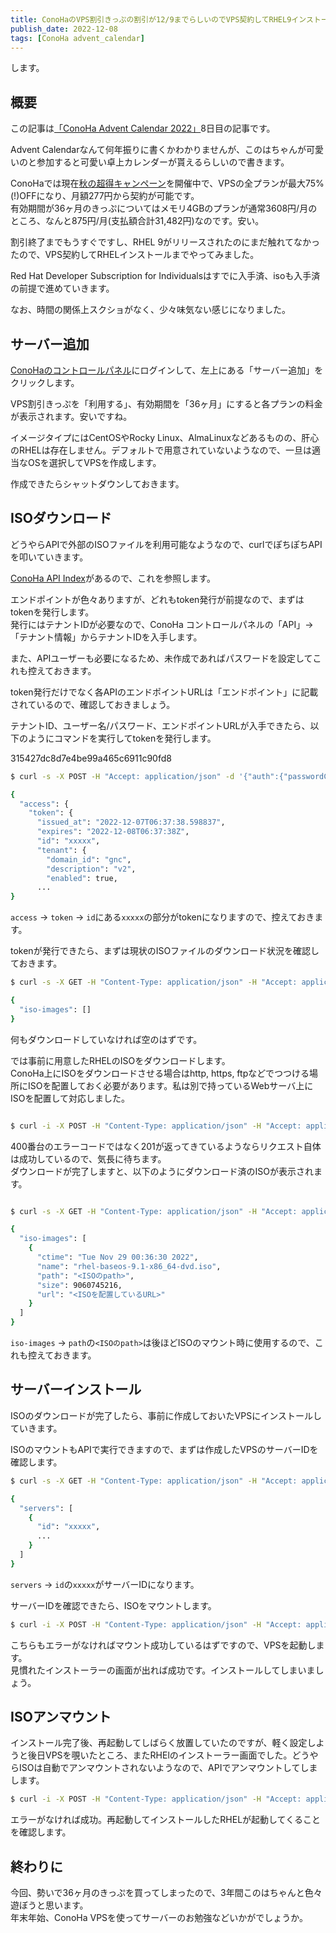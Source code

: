 ```yaml
---
title: ConoHaのVPS割引きっぷの割引が12/9までらしいのでVPS契約してRHEL9インストールする
publish_date: 2022-12-08
tags: [ConoHa advent_calendar]
---
```


します。

## 概要

この記事は[「ConoHa Advent Calendar 2022」](https://qiita.com/advent-calendar/2022/conoha)8日目の記事です。

Advent Calendarなんて何年振りに書くかわかりませんが、このはちゃんが可愛いのと参加すると可愛い卓上カレンダーが貰えるらしいので書きます。

ConoHaでは現在[秋の超得キャンペーン](https://www.conoha.jp/campaign/chotoku2022/?btn_id=top--campaign_campaign-chotoku2022)を開催中で、VPSの全プランが最大75%(!)OFFになり、月額277円から契約が可能です。  
有効期間が36ヶ月のきっぷについてはメモリ4GBのプランが通常3608円/月のところ、なんと875円/月(支払額合計31,482円)なのです。安い。

割引終了までもうすぐですし、RHEL 9がリリースされたのにまだ触れてなかったので、VPS契約してRHELインストールまでやってみました。

Red Hat Developer Subscription for Individualsはすでに入手済、isoも入手済の前提で進めていきます。

なお、時間の関係上スクショがなく、少々味気ない感じになりました。

## サーバー追加

[ConoHaのコントロールパネル](https://manage.conoha.jp)にログインして、左上にある「サーバー追加」をクリックします。

VPS割引きっぷを「利用する」、有効期間を「36ヶ月」にすると各プランの料金が表示されます。安いですね。

イメージタイプにはCentOSやRocky Linux、AlmaLinuxなどあるものの、肝心のRHELは存在しません。デフォルトで用意されていないようなので、一旦は適当なOSを選択してVPSを作成します。

作成できたらシャットダウンしておきます。


## ISOダウンロード

どうやらAPIで外部のISOファイルを利用可能なようなので、curlでぽちぽちAPIを叩いていきます。

[ConoHa API Index](https://www.conoha.jp/docs/)があるので、これを参照します。

エンドポイントが色々ありますが、どれもtoken発行が前提なので、まずはtokenを発行します。  
発行にはテナントIDが必要なので、ConoHa コントロールパネルの「API」->「テナント情報」からテナントIDを入手します。

また、APIユーザーも必要になるため、未作成であればパスワードを設定してこれも控えておきます。

token発行だけでなく各APIのエンドポイントURLは「エンドポイント」に記載されているので、確認しておきましょう。

テナントID、ユーザー名/パスワード、エンドポイントURLが入手できたら、以下のようにコマンドを実行してtokenを発行します。

315427dc8d7e4be99a465c6911c90fd8

```sh
$ curl -s -X POST -H "Accept: application/json" -d '{"auth":{"passwordCredentials":{"username":"<ユーザー名>","password":"<パスワード>"},"tenantId":"<テナントID>"}}' <Identity ServiceのURL>/tokens | jq

{
  "access": {
    "token": {
      "issued_at": "2022-12-07T06:37:38.598837",
      "expires": "2022-12-08T06:37:38Z",
      "id": "xxxxx",
      "tenant": {
        "domain_id": "gnc",
        "description": "v2",
        "enabled": true,
      ...
}
```

`access` -> `token` -> `id`にある`xxxxx`の部分がtokenになりますので、控えておきます。

tokenが発行できたら、まずは現状のISOファイルのダウンロード状況を確認しておきます。

```sh
$ curl -s -X GET -H "Content-Type: application/json" -H "Accept: application/json" -H "X-Auth-Token: <token>" <Compute ServiceのURL>/iso-images | jq

{
  "iso-images": []
}
```

何もダウンロードしていなければ空のはずです。

では事前に用意したRHELのISOをダウンロードします。  
ConoHa上にISOをダウンロードさせる場合はhttp, https, ftpなどでつつける場所にISOを配置しておく必要があります。私は別で持っているWebサーバ上にISOを配置して対応しました。

```sh

$ curl -i -X POST -H "Content-Type: application/json" -H "Accept: application/json" -H "X-Auth-Token: <token>" -d '{"iso-image":{"url":"<ISOを配置しているURL>"}}' <Compute ServiceのURL>/iso-images
```

400番台のエラーコードではなく201が返ってきているようならリクエスト自体は成功しているので、気長に待ちます。  
ダウンロードが完了しますと、以下のようにダウンロード済のISOが表示されます。

```sh

$ curl -s -X GET -H "Content-Type: application/json" -H "Accept: application/json" -H "X-Auth-Token: <token>" <Compute ServiceのURL>/iso-images | jq

{
  "iso-images": [
    {
      "ctime": "Tue Nov 29 00:36:30 2022",
      "name": "rhel-baseos-9.1-x86_64-dvd.iso",
      "path": "<ISOのpath>",
      "size": 9060745216,
      "url": "<ISOを配置しているURL>"
    }
  ]
}
```

`iso-images` -> `path`の`<ISOのpath>`は後ほどISOのマウント時に使用するので、これも控えておきます。


## サーバーインストール

ISOのダウンロードが完了したら、事前に作成しておいたVPSにインストールしていきます。

ISOのマウントもAPIで実行できますので、まずは作成したVPSのサーバーIDを確認します。

```sh
$ curl -s -X GET -H "Content-Type: application/json" -H "Accept: application/json" -H "X-Auth-Token: <token>" <Compute ServiceのURL>/servers | jq

{
  "servers": [
    {
      "id": "xxxxx",
      ...
    }
  ]
}

```

`servers` -> `id`の`xxxxx`がサーバーIDになります。

サーバーIDを確認できたら、ISOをマウントします。

```sh
$ curl -i -X POST -H "Content-Type: application/json" -H "Accept: application/json" -H "X-Auth-Token: <token>" -d '{"mountImage": "<ISOのpath>"}' <Compute ServiceのURL>/servers/<サーバーID>/action
```

こちらもエラーがなければマウント成功しているはずですので、VPSを起動します。  
見慣れたインストーラーの画面が出れば成功です。インストールしてしまいましょう。


## ISOアンマウント

インストール完了後、再起動してしばらく放置していたのですが、軽く設定しようと後日VPSを覗いたところ、またRHElのインストーラー画面でした。どうやらISOは自動でアンマウントされないようなので、APIでアンマウントしてしまします。

```sh
$ curl -i -X POST -H "Content-Type: application/json" -H "Accept: application/json" -H "X-Auth-Token: <token>" -d '{"unmountImage": ""}' <Compute ServiceのURL>/servers/<サーバーID>/action
```

エラーがなければ成功。再起動してインストールしたRHELが起動してくることを確認します。


## 終わりに
今回、勢いで36ヶ月のきっぷを買ってしまったので、3年間このはちゃんと色々遊ぼうと思います。  
年末年始、ConoHa VPSを使ってサーバーのお勉強などいかがでしょうか。

